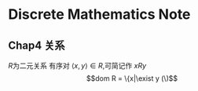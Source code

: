 # Discrete Mathematics Note
## Chap4 关系
$R$为二元关系
有序对 $\langle{x,y}\rangle \in R$,可简记作 $xRy$
$$dom R = \{x|\exist y (\)$$
